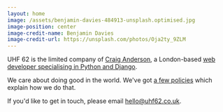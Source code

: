 ```yaml
---
layout: home
image: /assets/benjamin-davies-484913-unsplash.optimised.jpg
image-position: center
image-credit-name: Benjamin Davies
image-credit-url: https://unsplash.com/photos/Oja2ty_9ZLM
---
```


UHF 62 is the limited company of [Craig Anderson](/about/craig), a London-based [web developer specialising in Python and Django](/what-we-do).

We care about doing good in the world. We've got [a few policies](/policies) which explain how we do that.

If you'd like to get in touch, please email [hello@uhf62.co.uk](mailto:hello@uhf62.co.uk).
